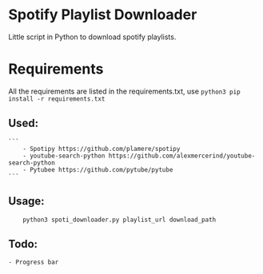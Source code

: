 # Spotify Playlist Downloader

Little script in Python to download spotify playlists.

# Requirements

All the requirements are listed in the requirements.txt, use `python3 pip install -r requirements.txt`

## Used:
	```
		- Spotipy https://github.com/plamere/spotipy
		- youtube-search-python https://github.com/alexmercerind/youtube-search-python
		- Pytubee https://github.com/pytube/pytube
	```
	

## Usage:

```
	python3 spoti_downloader.py playlist_url download_path

```

## Todo:

	- Progress bar